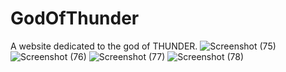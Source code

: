 # GodOfThunder
A website dedicated to the god of THUNDER.
![Screenshot (75)](https://user-images.githubusercontent.com/71967068/115950930-b415b480-a4fb-11eb-9aa7-99d26c33fbfb.png)
![Screenshot (76)](https://user-images.githubusercontent.com/71967068/115950935-b710a500-a4fb-11eb-8dec-3fba28f4e521.png)
![Screenshot (77)](https://user-images.githubusercontent.com/71967068/115950936-b841d200-a4fb-11eb-9890-510d148bca63.png)
![Screenshot (78)](https://user-images.githubusercontent.com/71967068/115950937-b972ff00-a4fb-11eb-9eee-a726571a3dc7.png)
